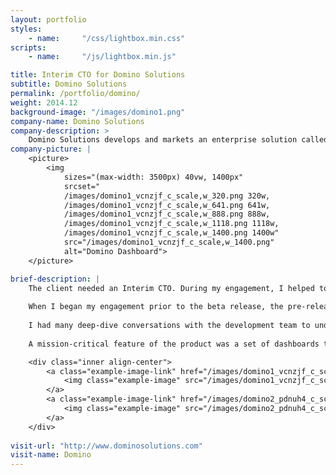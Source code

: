 ```yaml
--- 
layout: portfolio 
styles:
    - name:     "/css/lightbox.min.css"
scripts:
    - name:     "/js/lightbox.min.js"

title: Interim CTO for Domino Solutions 
subtitle: Domino Solutions
permalink: /portfolio/domino/
weight: 2014.12
background-image: "/images/domino1.png"
company-name: Domino Solutions
company-description: >
    Domino Solutions develops and markets an enterprise solution called Domino Decisions that is a marketing business intelligence and performance management platform that helps the enterprise achieve smarter, faster marketing. 
company-picture: |
    <picture>
        <img
            sizes="(max-width: 3500px) 40vw, 1400px"
            srcset="
            /images/domino1_vcnzjf_c_scale,w_320.png 320w,
            /images/domino1_vcnzjf_c_scale,w_641.png 641w,
            /images/domino1_vcnzjf_c_scale,w_888.png 888w,
            /images/domino1_vcnzjf_c_scale,w_1118.png 1118w,
            /images/domino1_vcnzjf_c_scale,w_1400.png 1400w"
            src="/images/domino1_vcnzjf_c_scale,w_1400.png"
            alt="Domino Dashboard">
    </picture>

brief-description: |
    The client needed an Interim CTO. During my engagement, I helped to get their V1 product launch back on schedule, I helped renegotiate some vendors contracts, and ran a vendor selection process to select a Business Intelligence solution. 
        
    When I began my engagement prior to the beta release, the pre-release product had performance problems. In this application, many of the pages have graphical representations of an enterprise marketing plan. These pages were very slow to load, including some that would time out in the browser before being displayed.
        
    I had many deep-dive conversations with the development team to understand how the problematic web pages were being rendered. I then worked with the lead developer to design new algorithms and new database schemas that would allow the system to pre-calculate the graph data so that the pages could be displayed in near-real-time.        
        
    A mission-critical feature of the product was a set of dashboards that allowed a user to see both projections and actuals of a marketing plan. I did a vendor selection project and reviewed all of business intelligence ("BI") solutions that were available for licensing. I recommended Logi Analytics and the company licensed that technology as the underlying technology to build the application's dashboards. The screen shots below show those dashboards in use.  

    <div class="inner align-center">
        <a class="example-image-link" href="/images/domino1_vcnzjf_c_scale,w_1400.png" data-lightbox="example-set" data-title="Domino Measure Dashboard">
            <img class="example-image" src="/images/domino1_vcnzjf_c_scale,w_320.png" alt=""/>
        </a>
        <a class="example-image-link" href="/images/domino2_pdnuh4_c_scale,w_1400.png" data-lightbox="example-set" data-title="Domino Projections Dashboard">
            <img class="example-image" src="/images/domino2_pdnuh4_c_scale,w_320.png" alt="" />
        </a>
    </div>
    
visit-url: "http://www.dominosolutions.com"
visit-name: Domino
---
```

